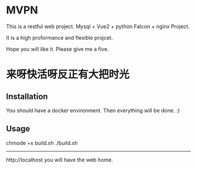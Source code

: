 MVPN
=========================
This is a restful web project.
Mysql + Vue2 + python Falcon + nginx Project.

It is a high proformance and flexible projcet.

Hope you will like it. Please give me a five.

来呀快活呀反正有大把时光
=========================

Installation
------------
You should have a docker environment. Then everything will be done. :)

Usage
-----
chmode +x build.sh
./build.sh

-----
http://localhost you will have the web home.
